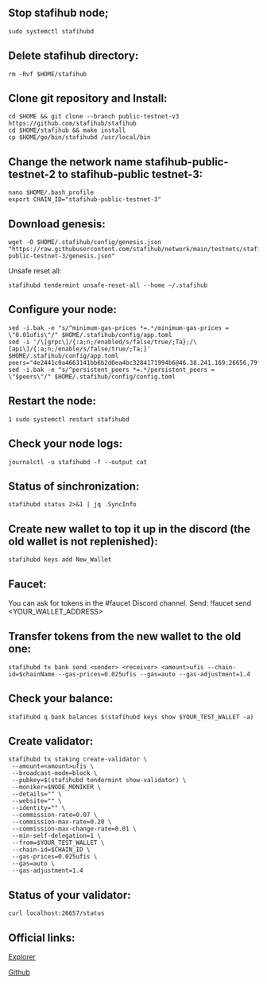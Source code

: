 ## Stop stafihub node;
```
sudo systemctl stafihubd
```
## Delete stafihub directory:
```
rm -Rvf $HOME/stafihub
```
## Clone git repository and Install:
```
cd $HOME && git clone --branch public-testnet-v3 https://github.com/stafihub/stafihub
cd $HOME/stafihub && make install
cp $HOME/go/bin/stafihubd /usr/local/bin
```
## Change the network name stafihub-public-testnet-2 to stafihub-public testnet-3:
```
nano $HOME/.bash_profile
export CHAIN_ID="stafihub-public-testnet-3"
```
## Download genesis:
```
wget -O $HOME/.stafihub/config/genesis.json "https://raw.githubusercontent.com/stafihub/network/main/testnets/stafihub-public-testnet-3/genesis.json"
```
Unsafe reset all:
```
stafihubd tendermint unsafe-reset-all --home ~/.stafihub
```
## Configure your node:
```
sed -i.bak -e "s/^minimum-gas-prices *=.*/minimum-gas-prices = \"0.01ufis\"/" $HOME/.stafihub/config/app.toml
sed -i '/\[grpc\]/{:a;n;/enabled/s/false/true/;Ta};/\[api\]/{:a;n;/enable/s/false/true/;Ta;}' $HOME/.stafihub/config/app.toml
peers="4e2441c0a4663141bb6b2d0ea4bc3284171994b6@46.38.241.169:26656,79ffbd983ab6d47c270444f517edd37049ae4937@23.88.114.52:26656"
sed -i.bak -e "s/^persistent_peers *=.*/persistent_peers = \"$peers\"/" $HOME/.stafihub/config/config.toml
```
## Restart the node:
```
1 sudo systemctl restart stafihubd
```
## Check your node logs:
```
journalctl -u stafihubd -f --output cat
```
## Status of sinchronization:
```
stafihubd status 2>&1 | jq .SyncInfo
```
## Create new wallet to top it up in the discord (the old wallet is not replenished):
```
stafihubd keys add New_Wallet
```
## Faucet:
You can ask for tokens in the #faucet Discord channel. Send: !faucet send <YOUR_WALLET_ADDRESS>

## Transfer tokens from the new wallet to the old one:
```
stafihubd tx bank send <sender> <receiver> <amount>ufis --chain-id=$chainName --gas-prices=0.025ufis --gas=auto --gas-adjustment=1.4
```
## Сheck your balance:
```
stafihubd q bank balances $(stafihubd keys show $YOUR_TEST_WALLET -a)
```
## Create validator:
```
stafihubd tx staking create-validator \
 --amount=<amount>ufis \
 --broadcast-mode=block \
 --pubkey=$(stafihubd tendermint show-validator) \
 --moniker=$NODE_MONIKER \
 --details="" \
 --website="" \
 --identity="" \
 --commission-rate=0.07 \
 --commission-max-rate=0.20 \
 --commission-max-change-rate=0.01 \
 --min-self-delegation=1 \
 --from=$YOUR_TEST_WALLET \
 --chain-id=$CHAIN_ID \
 --gas-prices=0.025ufis \
 --gas=auto \
 --gas-adjustment=1.4
```
## Status of your validator:
```
curl localhost:26657/status
```
## Official links:
[Explorer](https://testnet-explorer.stafihub.io/stafi-hub-testnet/staking)

[Github](https://github.com/stafihub/network/tree/main/testnets)
